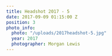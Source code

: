```yaml
---
title: Headshot 2017 - 5
date: 2017-09-09 01:15:00 Z
position: 3
photo_info:
  photo: "/uploads/2017headshot-5.jpg"
  year: 2017
  photographer: Morgan Lewis
---
```


